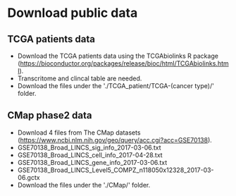 # Download public data
## TCGA patients data
- Download the TCGA patients data using the TCGAbiolinks R package (https://bioconductor.org/packages/release/bioc/html/TCGAbiolinks.html).
- Transcritome and clincal table are needed.
- Download the files under the './TCGA_patient/TCGA-(cancer type)/' folder.

## CMap phase2 data
- Download 4 files from The CMap datasets (https://www.ncbi.nlm.nih.gov/geo/query/acc.cgi?acc=GSE70138).
- GSE70138_Broad_LINCS_sig_info_2017-03-06.txt
- GSE70138_Broad_LINCS_cell_info_2017-04-28.txt
- GSE70138_Broad_LINCS_gene_info_2017-03-06.txt
- GSE70138_Broad_LINCS_Level5_COMPZ_n118050x12328_2017-03-06.gctx
- Download the files under the './CMap/' folder.
